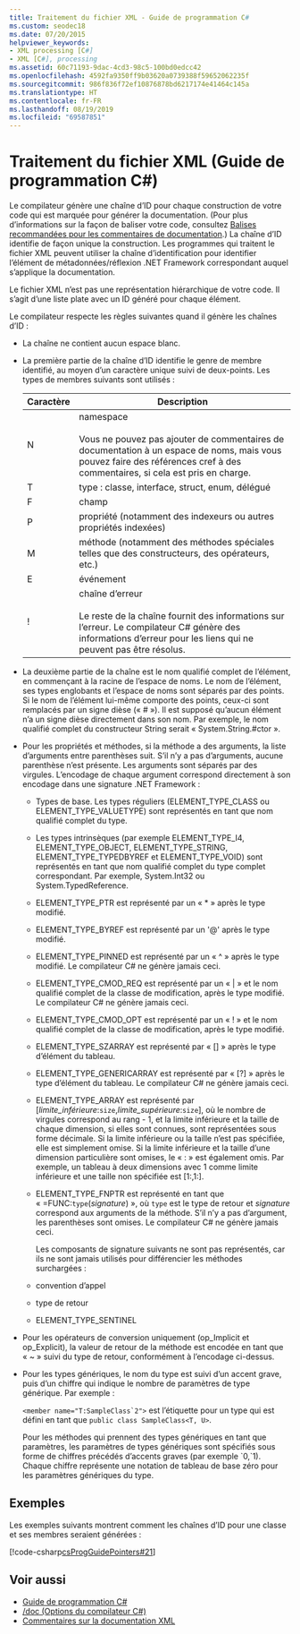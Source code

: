```yaml
---
title: Traitement du fichier XML - Guide de programmation C#
ms.custom: seodec18
ms.date: 07/20/2015
helpviewer_keywords:
- XML processing [C#]
- XML [C#], processing
ms.assetid: 60c71193-9dac-4cd3-98c5-100bd0edcc42
ms.openlocfilehash: 4592fa9350ff9b03620a0739388f59652062235f
ms.sourcegitcommit: 986f836f72ef10876878bd6217174e41464c145a
ms.translationtype: HT
ms.contentlocale: fr-FR
ms.lasthandoff: 08/19/2019
ms.locfileid: "69587851"
---
```

# <a name="processing-the-xml-file-c-programming-guide"></a>Traitement du fichier XML (Guide de programmation C#)

Le compilateur génère une chaîne d’ID pour chaque construction de votre code qui est marquée pour générer la documentation. (Pour plus d’informations sur la façon de baliser votre code, consultez [Balises recommandées pour les commentaires de documentation](./recommended-tags-for-documentation-comments.md).) La chaîne d’ID identifie de façon unique la construction. Les programmes qui traitent le fichier XML peuvent utiliser la chaîne d’identification pour identifier l’élément de métadonnées/réflexion .NET Framework correspondant auquel s’applique la documentation.

 Le fichier XML n’est pas une représentation hiérarchique de votre code. Il s’agit d’une liste plate avec un ID généré pour chaque élément.

 Le compilateur respecte les règles suivantes quand il génère les chaînes d’ID :

- La chaîne ne contient aucun espace blanc.

- La première partie de la chaîne d’ID identifie le genre de membre identifié, au moyen d’un caractère unique suivi de deux-points. Les types de membres suivants sont utilisés :

    |Caractère|Description|
    |---------------|-----------------|
    |N|namespace<br /><br /> Vous ne pouvez pas ajouter de commentaires de documentation à un espace de noms, mais vous pouvez faire des références cref à des commentaires, si cela est pris en charge.|
    |T|type : classe, interface, struct, enum, délégué|
    |F|champ|
    |P|propriété (notamment des indexeurs ou autres propriétés indexées)|
    |M|méthode (notamment des méthodes spéciales telles que des constructeurs, des opérateurs, etc.)|
    |E|événement|
    |!|chaîne d’erreur<br /><br /> Le reste de la chaîne fournit des informations sur l’erreur. Le compilateur C# génère des informations d’erreur pour les liens qui ne peuvent pas être résolus.|

- La deuxième partie de la chaîne est le nom qualifié complet de l’élément, en commençant à la racine de l’espace de noms. Le nom de l’élément, ses types englobants et l’espace de noms sont séparés par des points. Si le nom de l’élément lui-même comporte des points, ceux-ci sont remplacés par un signe dièse (« # »). Il est supposé qu’aucun élément n’a un signe dièse directement dans son nom. Par exemple, le nom qualifié complet du constructeur String serait « System.String.#ctor ».

- Pour les propriétés et méthodes, si la méthode a des arguments, la liste d’arguments entre parenthèses suit. S’il n’y a pas d’arguments, aucune parenthèse n’est présente. Les arguments sont séparés par des virgules. L’encodage de chaque argument correspond directement à son encodage dans une signature .NET Framework :

  - Types de base. Les types réguliers (ELEMENT_TYPE_CLASS ou ELEMENT_TYPE_VALUETYPE) sont représentés en tant que nom qualifié complet du type.

  - Les types intrinsèques (par exemple ELEMENT_TYPE_I4, ELEMENT_TYPE_OBJECT, ELEMENT_TYPE_STRING, ELEMENT_TYPE_TYPEDBYREF et ELEMENT_TYPE_VOID) sont représentés en tant que nom qualifié complet du type complet correspondant. Par exemple, System.Int32 ou System.TypedReference.

  - ELEMENT_TYPE_PTR est représenté par un « \* » après le type modifié.

  - ELEMENT_TYPE_BYREF est représenté par un '\@' après le type modifié.

  - ELEMENT_TYPE_PINNED est représenté par un « ^ » après le type modifié. Le compilateur C# ne génère jamais ceci.

  - ELEMENT_TYPE_CMOD_REQ est représenté par un « &#124; » et le nom qualifié complet de la classe de modification, après le type modifié. Le compilateur C# ne génère jamais ceci.

  - ELEMENT_TYPE_CMOD_OPT est représenté par un « ! » et le nom qualifié complet de la classe de modification, après le type modifié.

  - ELEMENT_TYPE_SZARRAY est représenté par « [] » après le type d’élément du tableau.

  - ELEMENT_TYPE_GENERICARRAY est représenté par « [?] » après le type d’élément du tableau. Le compilateur C# ne génère jamais ceci.

  - ELEMENT_TYPE_ARRAY est représenté par [*limite_inférieure*:`size`,*limite_supérieure*:`size`], où le nombre de virgules correspond au rang - 1, et la limite inférieure et la taille de chaque dimension, si elles sont connues, sont représentées sous forme décimale. Si la limite inférieure ou la taille n’est pas spécifiée, elle est simplement omise. Si la limite inférieure et la taille d’une dimension particulière sont omises, le « : » est également omis. Par exemple, un tableau à deux dimensions avec 1 comme limite inférieure et une taille non spécifiée est [1:,1:].

  - ELEMENT_TYPE_FNPTR est représenté en tant que « =FUNC:`type`(*signature*) », où `type` est le type de retour et *signature* correspond aux arguments de la méthode. S’il n’y a pas d’argument, les parenthèses sont omises. Le compilateur C# ne génère jamais ceci.

    Les composants de signature suivants ne sont pas représentés, car ils ne sont jamais utilisés pour différencier les méthodes surchargées :

  - convention d’appel

  - type de retour

  - ELEMENT_TYPE_SENTINEL

- Pour les opérateurs de conversion uniquement (op_Implicit et op_Explicit), la valeur de retour de la méthode est encodée en tant que « ~ » suivi du type de retour, conformément à l’encodage ci-dessus.

- Pour les types génériques, le nom du type est suivi d’un accent grave, puis d’un chiffre qui indique le nombre de paramètres de type générique. Par exemple :

     ``<member name="T:SampleClass`2">`` est l’étiquette pour un type qui est défini en tant que `public class SampleClass<T, U>`.

     Pour les méthodes qui prennent des types génériques en tant que paramètres, les paramètres de types génériques sont spécifiés sous forme de chiffres précédés d’accents graves (par exemple \`0,\`1). Chaque chiffre représente une notation de tableau de base zéro pour les paramètres génériques du type.

## <a name="examples"></a>Exemples

Les exemples suivants montrent comment les chaînes d’ID pour une classe et ses membres seraient générées :

[!code-csharp[csProgGuidePointers#21](~/samples/snippets/csharp/VS_Snippets_VBCSharp/csProgGuidePointers/CS/Pointers.cs#21)]

## <a name="see-also"></a>Voir aussi

- [Guide de programmation C#](../index.md)
- [/doc (Options du compilateur C#)](../../language-reference/compiler-options/doc-compiler-option.md)
- [Commentaires sur la documentation XML](./index.md)
